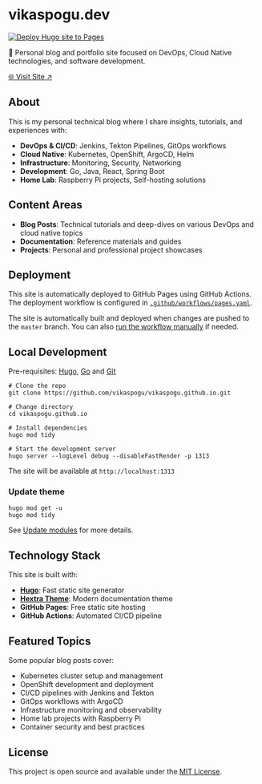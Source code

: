 # vikaspogu.dev

[![Deploy Hugo site to Pages](https://github.com/vikaspogu/vikaspogu.github.io/actions/workflows/pages.yaml/badge.svg)](https://github.com/vikaspogu/vikaspogu.github.io/actions/workflows/pages.yaml)

🚀 Personal blog and portfolio site focused on DevOps, Cloud Native technologies, and software development.

[🌐 Visit Site ↗](https://vikaspogu.dev/)

## About

This is my personal technical blog where I share insights, tutorials, and experiences with:

- **DevOps & CI/CD**: Jenkins, Tekton Pipelines, GitOps workflows
- **Cloud Native**: Kubernetes, OpenShift, ArgoCD, Helm
- **Infrastructure**: Monitoring, Security, Networking
- **Development**: Go, Java, React, Spring Boot
- **Home Lab**: Raspberry Pi projects, Self-hosting solutions

## Content Areas

- **Blog Posts**: Technical tutorials and deep-dives on various DevOps and cloud native topics
- **Documentation**: Reference materials and guides
- **Projects**: Personal and professional project showcases

## Deployment

This site is automatically deployed to GitHub Pages using GitHub Actions. The deployment workflow is configured in [`.github/workflows/pages.yaml`](./.github/workflows/pages.yaml).

The site is automatically built and deployed when changes are pushed to the `master` branch. You can also [run the workflow manually](https://docs.github.com/en/actions/using-workflows/manually-running-a-workflow) if needed.

## Local Development

Pre-requisites: [Hugo](https://gohugo.io/getting-started/installing/), [Go](https://golang.org/doc/install) and [Git](https://git-scm.com)

```shell
# Clone the repo
git clone https://github.com/vikaspogu/vikaspogu.github.io.git

# Change directory
cd vikaspogu.github.io

# Install dependencies
hugo mod tidy

# Start the development server
hugo server --logLevel debug --disableFastRender -p 1313
```

The site will be available at `http://localhost:1313`

### Update theme

```shell
hugo mod get -u
hugo mod tidy
```

See [Update modules](https://gohugo.io/hugo-modules/use-modules/#update-modules) for more details.

## Technology Stack

This site is built with:

- **[Hugo](https://gohugo.io/)**: Fast static site generator
- **[Hextra Theme](https://github.com/imfing/hextra)**: Modern documentation theme
- **GitHub Pages**: Free static site hosting
- **GitHub Actions**: Automated CI/CD pipeline

## Featured Topics

Some popular blog posts cover:

- Kubernetes cluster setup and management
- OpenShift development and deployment
- CI/CD pipelines with Jenkins and Tekton
- GitOps workflows with ArgoCD
- Infrastructure monitoring and observability
- Home lab projects with Raspberry Pi
- Container security and best practices

## License

This project is open source and available under the [MIT License](LICENSE).